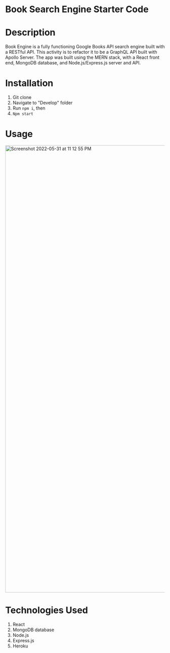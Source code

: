 # Book Search Engine Starter Code

# Description
Book Engine is a fully functioning Google Books API search engine built with a RESTful API. This activity is to refactor it to be a GraphQL API built with Apollo Server. The app was built using the MERN stack, with a React front end, MongoDB database, and Node.js/Express.js server and API.

# Installation
1. Git clone
2. Navigate to "Develop" folder
3. Run `npm i`, then
4. `Npm start`

# Usage
<img width="1410" alt="Screenshot 2022-05-31 at 11 12 55 PM" src="https://user-images.githubusercontent.com/95050386/171320586-98d5e939-0801-4dc9-9bf3-d17026caaf7e.png">


# Technologies Used
1. React
2. MongoDB database
3. Node.js
4. Express.js
5. Heroku

